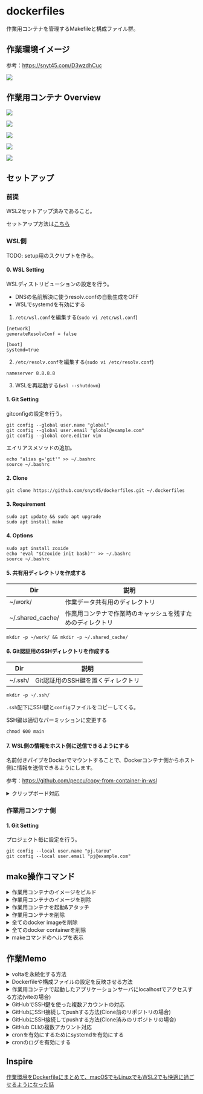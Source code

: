 # dockerfiles
作業用コンテナを管理するMakefileと構成ファイル群。

## 作業環境イメージ
参考：https://snyt45.com/D3wzdhCuc

![](https://firebasestorage.googleapis.com/v0/b/firescript-577a2.appspot.com/o/imgs%2Fapp%2Fmy_blog%2FDWXAyzZ2b4.png?alt=media&token=d98e3929-889a-4b26-bdfb-9a8c365c07d3)

## 作業用コンテナ Overview

![](https://firebasestorage.googleapis.com/v0/b/firescript-577a2.appspot.com/o/imgs%2Fapp%2Fyuta_sano%2F4dK7vi0zxJ.png?alt=media&token=0c5702cc-10df-48ce-a874-f74a30088d47)

![](https://firebasestorage.googleapis.com/v0/b/firescript-577a2.appspot.com/o/imgs%2Fapp%2Fyuta_sano%2FxgEWBY_DJj.png?alt=media&token=e70049d4-eaec-44e6-b2bd-5545aecc2f6e)

![](https://firebasestorage.googleapis.com/v0/b/firescript-577a2.appspot.com/o/imgs%2Fapp%2Fyuta_sano%2FiTuwXT4XTL.png?alt=media&token=46f74504-38db-4931-aa27-fe3bfe76e05c)

![](https://firebasestorage.googleapis.com/v0/b/firescript-577a2.appspot.com/o/imgs%2Fapp%2Fyuta_sano%2F5juDiFU-aK.png?alt=media&token=1af66f99-95ca-49c4-bbce-d8fa6b83ad27)

![](https://firebasestorage.googleapis.com/v0/b/firescript-577a2.appspot.com/o/imgs%2Fapp%2Fyuta_sano%2FjjoaEgY9xj.png?alt=media&token=99ea5f8d-b555-4f94-9528-4bfaf0f85c67)

## セットアップ

### 前提

WSL2セットアップ済みであること。

セットアップ方法は[こちら](https://github.com/snyt45/windows11-dotfiles)

### WSL側

TODO: setup用のスクリプトを作る。

#### 0. WSL Setting
WSLディストリビューションの設定を行う。

- DNSの名前解決に使うresolv.confの自動生成をOFF
- WSLでsystemdを有効にする

1. `/etc/wsl.conf`を編集する(`sudo vi /etc/wsl.conf`)
```
[network]
generateResolvConf = false

[boot]
systemd=true
```

2. `/etc/resolv.conf`を編集する(`sudo vi /etc/resolv.conf`)
```
nameserver 8.8.8.8
```

3. WSLを再起動する(`wsl --shutdown`)

#### 1. Git Setting
gitconfigの設定を行う。

```
git config --global user.name "global"
git config --global user.email "global@example.com"
git config --global core.editor vim
```

エイリアスメソッドの追加。
```
echo "alias g='git'" >> ~/.bashrc
source ~/.bashrc
```

#### 2. Clone

```
git clone https://github.com/snyt45/dockerfiles.git ~/.dockerfiles
```

#### 3. Requirement

```
sudo apt update && sudo apt upgrade
sudo apt install make
```

#### 4. Options

```
sudo apt install zoxide
echo 'eval "$(zoxide init bash)"' >> ~/.bashrc
source ~/.bashrc
```

#### 5. 共有用ディレクトリを作成する

| Dir | 説明 |
| --- | --- |
| ~/work/ | 作業データ共有用のディレクトリ |
| ~/.shared_cache/ | 作業用コンテナで作業時のキャッシュを残すためのディレクトリ |

```
mkdir -p ~/work/ && mkdir -p ~/.shared_cache/
```


#### 6. Git認証用のSSHディレクトリを作成する

| Dir | 説明 |
| --- | --- |
| ~/.ssh/ | Git認証用のSSH鍵を置くディレクトリ |

```
mkdir -p ~/.ssh/
```

`.ssh`配下にSSH鍵と`config`ファイルをコピーしてくる。

SSH鍵は適切なパーミッションに変更する
```
chmod 600 main
```

#### 7. WSL側の情報をホスト側に送信できるようにする

名前付きパイプをDockerでマウントすることで、Dockerコンテナ側からホスト側に情報を送信できるようにします。

参考：https://github.com/peccu/copy-from-container-in-wsl

<details>
<summary>クリップボード対応</summary>

作業コンテナ内のクリップボードをホスト側に共有するための対応です。

※Vimでヤンクした内容は自動でホスト側に共有するようにvimrcに設定済みです。

クリップボード用の名前付きパイプを作成します。

```
[ -p ~/clip ] && echo already exists the pipe for clip || mkfifo ~/clip
```

`clip.sh`を作成します。

```
cat <<'SETTING' >> ~/clip.sh
#!/bin/bash
while true
do
  # 文字化け対応
  # see: https://nodamushi.hatenablog.com/entry/2018/01/12/195253
  cat $HOME/clip | iconv -f UTF-8 -t CP932 | /mnt/c/Windows/system32/clip.exe
done
SETTING
```

パーミッションを設定します。

```
chmod +x ~/clip.sh
```

`crontab -e`でcrontabに書き込みます。

```
@reboot $HOME/clip.sh
```

`.bashrc`でcrontabの起動チェックするようにします。

```
cat <<'SETTING' >> ~/.bashrc
if [[ -n `service cron status | grep not` ]];then
  echo "cron is not running. Type password to run it."
  sudo service cron start
fi
SETTING
```

</details>


### 作業用コンテナ側

#### 1. Git Setting

プロジェクト毎に設定を行う。

```
git config --local user.name "pj.tarou"
git config --local user.email "pj@example.com"
```

## make操作コマンド

<details>
<summary>作業用コンテナのイメージをビルド</summary>

```
make build target="workbench"
```
</details>


<details>
<summary>作業用コンテナのイメージを削除</summary>

```
make clean target="workbench"
```
</details>


<details>
<summary>作業用コンテナを起動&アタッチ</summary>

```
make target="workbench"
```

makeコマンドでtargetを指定してコンテナを起動し、作業用コンテナにアタッチして作業を開始する。
</details>


<details>
<summary>作業用コンテナを削除</summary>

```
make stop target="workbench"
```

makeコマンドでtargetを指定してコンテナを削除する。
</details>


<details>
<summary>全てのdocker imageを削除</summary>

```
make allrmi
```
</details>


<details>
<summary>全てのdocker containerを削除</summary>

```
make allrm
```
</details>


<details>
<summary>makeコマンドのヘルプを表示</summary>

```
make help
```
</details>


## 作業Memo

<details>
<summary>voltaを永続化する方法</summary>

ホームディレクトリから `shared_cache` に移動する。
```
make target="workbench"
sudo mv ~/.volta ~/.shared_cache/
```

`VOLTA_HOME`を`$HOME/.shared_cache/.volta`に設定しているため、
この操作を一度行えば、次回以降は`shared_cache`側を見るようになる。

</details>


<details>
<summary>Dockerfileや構成ファイルの設定を反映させる方法</summary>
一度コンテナを削除してビルドし直したうえでアタッチする。

```
make stop target="workbench"
make build target="workbench"
make target="workbench"
```
</details>


<details>
<summary>作業用コンテナで起動したアプリケーションサーバにlocalhostでアクセスする方法(viteの場合)</summary>

- 作業コンテナ起動時に公開するポートを指定する(`make target="workbench" port=3030`)
- アプリケーションサーバ起動時、`0.0.0.0`でLISTENするよう変更する
  - (例)viteの場合、yarn dev --host
</details>

<details>
<summary>GitHubでSSH鍵を使った複数アカウントの対応</summary>

1. メインとサブアカウントのSSH鍵を作成して、GihHubに登録します。

```
# メインアカウントのSSH鍵を作成
mkdir -p ~/.ssh && cd ~/.ssh
ssh-keygen -t ed25519 -C "main@example.com" -f "main"
cat main.pub #=> GitHubのSSH鍵に登録

# サブアカウントのSSH鍵を作成
ssh-keygen -t ed25519 -C "sub@example.com" -f "sub"
cat sub.pub #=> GitHubのSSH鍵に登録
```

2. `config`というファイルを作成して、アカウント毎に対応するSSH鍵を設定します。

```
vim ~/.ssh/config
```

[config]
```
Host github-main
	HostName github.com
	User main.tarou
	IdentityFile ~/.ssh/main
	IdentitiesOnly yes
Host github-sub
	HostName github.com
	User sub.tarou
	IdentityFile ~/.ssh/sub
	IdentitiesOnly yes
```

3. 正しく設定できたか確認します。

```
# 作成確認
ssh -T git@github-main
ssh -T git@github-sub
```

参考：https://mykii.blog/use-many-github-accounts-by-ssh/
</details>


<details>
<summary>GitHubにSSH接続してpushする方法(Clone前のリポジトリの場合)</summary>

例）`git clone git@github-main:snyt45/dockerfiles.git`

</details>


<details>
<summary>GitHubにSSH接続してpushする方法(Clone済みのリポジトリの場合)</summary>

リポジトリに移動した状態で`git config -e`してurlを書き換える

```
// 書き換え前
url = https://github.com/snyt45/dockerfiles.git

// 書き換え後
url = git@github-main:snyt45/dockerfiles.git
```

参考： https://msyksphinz.hatenablog.com/entry/2019/10/28/040000
</details>


<details>
<summary>GitHub CLIの複数アカウント対応</summary>
アカウント毎に設定を行う。

`mkdir -p ~/.config/gh && vi ~/.config/gh/config.yml`
```
git_protocol: ssh
aliases:
    personal: '!cp ~/.config/gh/hosts.yml.personal ~/.config/gh/hosts.yml && gh auth status'
    work: '!cp ~/.config/gh/hosts.yml.work ~/.config/gh/hosts.yml && gh auth status'
```

`mkdir -p ~/.config/gh && vi ~/.config/gh/hosts.yml.personal`
```
github.com:
    oauth_token: ghp_[…]
    git_protocol: ssh
    user: yuta.sano
```

`mkdir -p ~/.config/gh && vi ~/.config/gh/hosts.yml.work`
```
github.com:
    oauth_token: ghp_[…]
    git_protocol: ssh
    user: yuta.sano
```

参考: https://gist.github.com/yermulnik/017837c01879ed3c7489cc7cf749ae47
</details>

<details>
<summary>cronを有効にするためにsystemdを有効にする</summary>

WSLで「/etc/wsl.conf」というファイルを作成する。

以下の内容を記載する。

```
[boot]
systemd=true
```

powershellでWSLをシャットダウンする。

```
wsl --shutdown
```

systemdがPID=1で起動していることを確認する。

```
ps -ae
```

参考： https://snowsystem.net/other/windows/wsl2-ubuntu-systemctl/
</details>

<details>
<summary>cronのログを有効にする</summary>

systemdがPID=1で起動していることを確認する。

```
ps -ae
```

ログを有効化するためにコメントアウトを外す。

```
vi /etc/rsyslog.d/50-default.conf
```

```
#cron.*                   /var/log/cron.log     # 編集前
  ↓
cron.*                    /var/log/cron.log     # 編集後
```

ログを確認する。

```
cat /var/log/cron.log
```

参考： https://www.server-memo.net/ubuntu/ubuntu_cron_log.html
</details>

## Inspire

[作業環境をDockerfileにまとめて、macOSでもLinuxでもWSL2でも快適に過ごせるようになった話](https://zenn.dev/hinoshiba/articles/workstation-on-docker)
